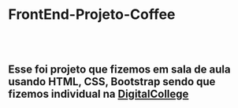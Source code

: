 <h1> FrontEnd-Projeto-Coffee</h1>
<br>
<br>
<h2>Esse foi projeto que fizemos em sala de aula usando HTML, CSS, Bootstrap sendo que fizemos individual na <a href="http://digitalcollege.com.br">DigitalCollege</a></h2>
